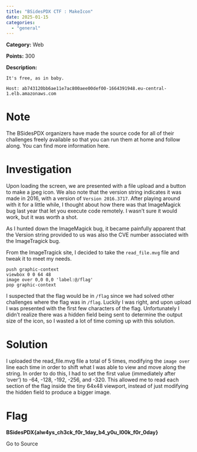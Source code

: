 ```yaml
---
title: "BSidesPDX CTF : MakeIcon"
date: 2025-01-15
categories: 
  - "general"
---
```


**Category:** Web

**Points:** 300

**Description:**

```
It's free, as in baby.

Host: ab743120bb6ae11e7ac800aee00def00-1664391948.eu-central-1.elb.amazonaws.com

```

# Note

The BSidesPDX organizers have made the source code for all of their challenges freely available so that you can run them at home and follow along. You can find more information here.

# Investigation

Upon loading the screen, we are presented with a file upload and a button to make a jpeg icon. We also note that the version string indicates it was made in 2016, with a version of `Version 2016.3717`. After playing around with it for a little while, I thought about how there was that ImageMagick bug last year that let you execute code remotely. I wasn’t sure it would work, but it was worth a shot.

As I hunted down the ImageMagick bug, it became painfully apparent that the Version string provided to us was also the CVE number associated with the ImageTragick bug.

From the ImageTragick site, I decided to take the `read_file.mvg` file and tweak it to meet my needs.

```
push graphic-context
viewbox 0 0 64 48
image over 0,0 0,0 'label:@/flag'
pop graphic-context
```

I suspected that the flag would be in `/flag` since we had solved other challenges where the flag was in `/flag`. Luckily I was right, and upon upload I was presented with the first few characters of the flag. Unfortunately I didn’t realize there was a hidden field being sent to determine the output size of the icon, so I wasted a lot of time coming up with this solution.

# Solution

I uploaded the read\_file.mvg file a total of 5 times, modifying the `image over` line each time in order to shift what I was able to view and move along the string. In order to do this, I had to set the first value (immediately after ‘over’) to -64, -128, -192, -256, and -320. This allowed me to read each section of the flag inside the tiny 64x48 viewport, instead of just modifying the hidden field to produce a bigger image.

# Flag

**BSidesPDX{alw4ys\_ch3ck\_f0r\_1day\_b4\_y0u\_l00k\_f0r\_0day}**

Go to Source
